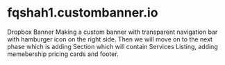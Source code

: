 # fqshah1.custombanner.io
Dropbox Banner
Making a custom banner with transparent navigation bar with hamburger icon on the right side. Then we will move on to the next phase which is adding Section which will contain Services Listing, adding memebership pricing cards and footer.
